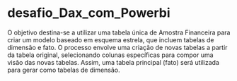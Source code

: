 # desafio_Dax_com_Powerbi
O objetivo destina-se a utilizar uma tabela única de Amostra Financeira para criar um modelo baseado em esquema estrela, que incluem tabelas de dimensão e fato. O processo envolve uma criação de novas tabelas a partir da tabela original, selecionando colunas específicas para compor uma visão das novas tabelas. Assim, uma tabela principal (fato) será utilizada para gerar como tabelas de dimensão.
